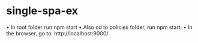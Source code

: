 # single-spa-ex
• In root folder run npm start 
• Also cd to policies folder, run npm start.
• In the browser, go to: http://localhost:9000/
